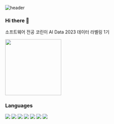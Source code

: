 <!-- Header -->
![header](https://capsule-render.vercel.app/api?type=waving&color=gradient&height=250&section=header&text=Windy&fontSize=90)

### Hi there 👋
소프트웨어 전공 코린이
AI Data 2023 데이터 라벨링 1기

<!-- Top Languages Card -->
<a href="https://github.com/WindyAle"><img align="center" style="height:180px" src="https://github-readme-stats.vercel.app/api/top-langs/?username=WindyAle&layout=compact&theme=nord&hide_border=true" /></a> 

<!-- Language Icons -->
### Languages
<img src="https://img.shields.io/badge/Python-3776AB?style=flat-square&logo=Python&logoColor=white"/> <img src="https://img.shields.io/badge/C++-00599C?style=flat-square&logo=Cplusplus&logoColor=white"/>
<img src="https://img.shields.io/badge/JavaScript-F7DF1E?style=flat-square&logo=JavaScript&logoColor=white"/>
<img src="https://img.shields.io/badge/Node.js-339933?style=flat-square&logo=Node.js&logoColor=white"/>
<img src="https://img.shields.io/badge/R-276DC3?style=flat-square&logo=R&logoColor=white"/>
<img src="https://img.shields.io/badge/PyTorch-EE4C2C?style=flat-square&logo=PyTorch&logoColor=white"/>
<img src="https://img.shields.io/badge/Jupyter-F37626?style=flat-square&logo=Jupyter&logoColor=white"/>
